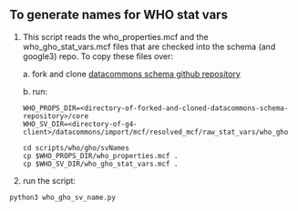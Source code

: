 ## To generate names for WHO stat vars
1. This script reads the who_properties.mcf and the who_gho_stat_vars.mcf files that are checked into the schema (and google3) repo. To copy these files over:

    a. fork and clone [datacommons schema github repository](https://github.com/datacommonsorg/schema)

    b. run:
      ```
      WHO_PROPS_DIR=<directory-of-forked-and-cloned-datacommons-schema-repository>/core
      WHO_SV_DIR=<directory-of-g4-client>/datacommons/import/mcf/resolved_mcf/raw_stat_vars/who_gho

      cd scripts/who/gho/svNames
      cp $WHO_PROPS_DIR/who_properties.mcf .
      cp $WHO_SV_DIR/who_gho_stat_vars.mcf .
      ```
2. run the script: 
```
python3 who_gho_sv_name.py
```